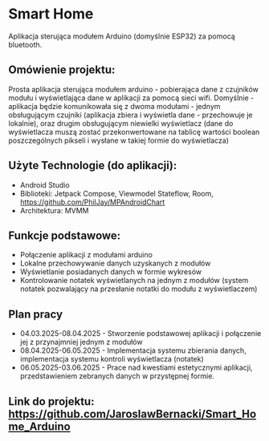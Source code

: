 # Smart Home
Aplikacja sterująca modułem Arduino (domyślnie ESP32) za pomocą bluetooth.

## Omówienie projektu: 
Prosta aplikacja sterująca modułem arduino - pobierająca dane z czujników modułu i wyświetlająca dane w aplikacji za pomocą sieci wifi.
Domyślnie - aplikacja będzie komunikowała się z dwoma modułami - jednym obsługującym czujniki (aplikacja zbiera i wyświetla dane - przechowuje je lokalnie),
oraz drugim obsługującym niewielki wyświetlacz (dane do wyświetlacza muszą zostać przekonwertowane na tablicę wartości boolean poszczególnych pikseli i wysłane w takiej formie do wyświetlacza)

## Użyte Technologie (do aplikacji):
- Android Studio
- Biblioteki: Jetpack Compose, Viewmodel Stateflow, Room, https://github.com/PhilJay/MPAndroidChart
- Architektura: MVMM

## Funkcje podstawowe:
- Połączenie aplikacji z modułami arduino
- Lokalne przechowywanie danych uzyskanych z modułów
- Wyświetlanie posiadanych danych w formie wykresów
- Kontrolowanie notatek wyświetlanych na jednym z modułów (system notatek pozwalający na przesłanie notatki do modułu z wyświetlaczem)

## Plan pracy
- 04.03.2025-08.04.2025 - Stworzenie podstawowej aplikacji i połączenie jej z przynajmniej jednym z modułów
- 08.04.2025-06.05.2025 - Implementacja systemu zbierania danych, implementacja systemu kontroli wyświetlacza (notatek)
- 06.05.2025-03.06.2025 - Prace nad kwestiami estetycznymi aplikacji, przedstawieniem zebranych danych w przystępnej formie.

## Link do projektu: https://github.com/JaroslawBernacki/Smart_Home_Arduino
